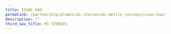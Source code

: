 ```yaml
---
title: ISSAC KAU
permalink: /partnership/alumni/mi-stories/mi-mettle-journey/issac-kau/
description: ""
third_nav_title: MI STORIES
---
```


